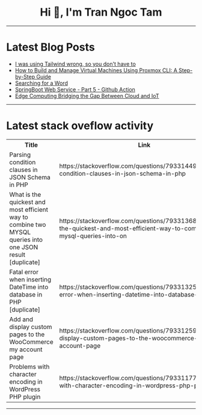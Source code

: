 <h1 align="center">Hi 👋, I'm Tran Ngoc Tam</h1>

---

# Latest Blog Posts 
<!-- BLOG-POST-LIST:START -->
- [I was using Tailwind wrong, so you don&#39;t have to](https://dev.to/aloisseckar/i-was-using-tailwind-wrong-so-you-dont-have-to-4h7j)
- [How to Build and Manage Virtual Machines Using Proxmox CLI: A Step-by-Step Guide](https://dev.to/sebos/how-to-build-and-manage-virtual-machines-using-proxmox-cli-a-step-by-step-guide-5926)
- [Searching for a Word](https://dev.to/alterum89/searching-for-a-word-1kk8)
- [SpringBoot Web Service - Part 5 - Github Action](https://dev.to/vlaship/springboot-web-service-part-5-github-action-12nb)
- [Edge Computing Bridging the Gap Between Cloud and IoT](https://dev.to/atharvgyan/edge-computing-bridging-the-gap-between-cloud-and-iot-3a4j)
<!-- BLOG-POST-LIST:END -->

---

# Latest stack oveflow activity
<table>
  <tr><th>Title</th><th>Link</th></tr>
  <!-- STACKOVERFLOW:START --><tr><td>Parsing condition clauses in JSON Schema in PHP</td><td>https://stackoverflow.com/questions/79331449/parsing-condition-clauses-in-json-schema-in-php</td></tr><tr><td>What is the quickest and most efficient way to combine two MYSQL queries into one JSON result [duplicate]</td><td>https://stackoverflow.com/questions/79331368/what-is-the-quickest-and-most-efficient-way-to-combine-two-mysql-queries-into-on</td></tr><tr><td>Fatal error when inserting DateTime into database in PHP [duplicate]</td><td>https://stackoverflow.com/questions/79331325/fatal-error-when-inserting-datetime-into-database-in-php</td></tr><tr><td>Add and display custom pages to the WooCommerce my account page</td><td>https://stackoverflow.com/questions/79331259/add-and-display-custom-pages-to-the-woocommerce-my-account-page</td></tr><tr><td>Problems with character encoding in WordPress PHP plugin</td><td>https://stackoverflow.com/questions/79331177/problems-with-character-encoding-in-wordpress-php-plugin</td></tr><!-- STACKOVERFLOW:END -->
</table>

---


